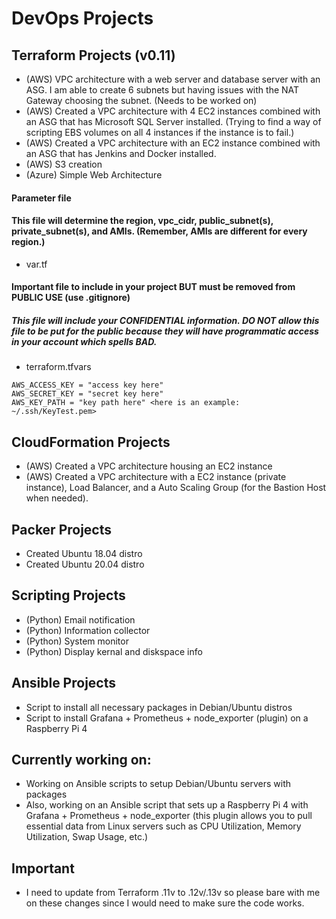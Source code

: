 # DevOps Projects

## Terraform Projects (v0.11)
- (AWS) VPC architecture with a web server and database server with an ASG. I am able to create
 6 subnets but having issues with the NAT Gateway choosing the subnet. (Needs to be worked on)
- (AWS) Created a VPC architecture with 4 EC2 instances combined with an ASG that has Microsoft SQL Server installed. (Trying to find a way of scripting EBS volumes on all 4 instances if the instance is to fail.)
- (AWS) Created a VPC architecture with an EC2 instance combined with an ASG that has Jenkins and Docker installed.
- (AWS) S3 creation
- (Azure) Simple Web Architecture

#### Parameter file
#### This file will determine the region, vpc_cidr, public_subnet(s), private_subnet(s), and AMIs. (Remember, AMIs are different for every region.)
- var.tf

#### Important file to include in your project BUT must be removed from PUBLIC USE (use .gitignore)
##### This file will include your CONFIDENTIAL information. DO NOT allow this file to be put for the public because they will have programmatic access in your account which spells BAD.
- terraform.tfvars
```
AWS_ACCESS_KEY = "access key here"
AWS_SECRET_KEY = "secret key here"
AWS_KEY_PATH = "key path here" <here is an example: ~/.ssh/KeyTest.pem>
```

## CloudFormation Projects
- (AWS) Created a VPC architecture housing an EC2 instance
- (AWS) Created a VPC architecture with a EC2 instance (private instance), Load Balancer, and a Auto Scaling Group (for the Bastion Host when needed).

## Packer Projects
- Created Ubuntu 18.04 distro
- Created Ubuntu 20.04 distro

## Scripting Projects
- (Python) Email notification
- (Python) Information collector
- (Python) System monitor
- (Python) Display kernal and diskspace info

## Ansible Projects
- Script to install all necessary packages in Debian/Ubuntu distros
- Script to install Grafana + Prometheus + node_exporter (plugin) on a Raspberry Pi 4

## Currently working on:
- Working on Ansible scripts to setup Debian/Ubuntu servers with packages
- Also, working on an Ansible script that sets up a Raspberry Pi 4 with Grafana + Prometheus + node_exporter
(this plugin allows you to pull essential data from Linux servers such as CPU Utilization, Memory Utilization, Swap Usage,
etc.)

## Important
- I need to update from Terraform .11v to .12v/.13v so please bare with me on these changes since I would need to make sure the code works.